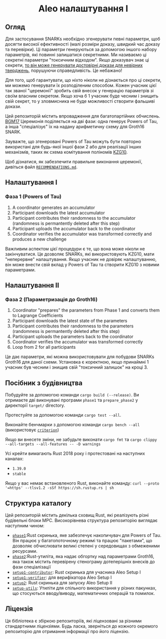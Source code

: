 <h1 align="center">Aleo налаштування І</h1>

## Огляд

Для застосування SNARKs необхідно згенерувати певні параметри, щоб досягти високої ефективності (малі розміри доказу, швидкий час доказу та перевірки). Ці параметри генеруються за допомогою іншого набору параметрів, які повинні залишатися секретними. Ми називаємо ці секретні параметри "токсичним відходом".  Якщо доказувач знає ці секрети, [то він може генерувати достовірні докази для невірних тверджень](https://medium.com/qed-it/how-toxic-is-the-waste-in-a-zksnark-trusted-setup-9b250d59bdb4), порушуючи справедливість. Це небажано!

Для того, щоб гарантувати, що ніхто ніколи не дізнається про ці секрети, ми можемо генерувати їх розподіленим способом. Кожен учасник цієї так званої "церемонії" зробить свій внесок у генерацію параметрів зі своїм власним секретом. Якщо хоча б 1 учасник буде чесним і знищить свій секрет, то у зловмисника не буде можливості створити фальшиві докази.

Цей репозиторій містить впровадження для багатопартійних обчислень. [BGM17](https://eprint.iacr.org/2017/1050)
Церемонія поділяється на дві фази: одна генерує Powers of Tau, а інша "спеціалізує" їх на надану арифметичну схему для Groth16 SNARK.

Зауважте, що згенеровані Powers of Tau можуть бути повторно використані для будь-якої іншої фази 2 або для реалізації інших механізмів, таких як схема комітування поліномів [KZG10](https://www.iacr.org/archive/asiacrypt2010/6477178/6477178.pdf).

Щоб дізнатися, як забезпечити правильне виконання церемонії, дивіться файл [`RECOMMENDATIONS.md`](RECOMMENDATIONS.md).

## Налаштування I

### Фаза 1 (Powers of Tau)

1. A coordinator generates an accumulator
1. Participant downloads the latest accumulator
1. Participant contributes their randomness to the accumulator (randomness is permantently deleted after this step)
1. Participant uploads the accumulator back to the coordinator
1. Coordinator verifies the accumulator was transformed correctly and produces a new challenge

Важливим аспектом цієї процедури є те, що вона може ніколи не закінчуватися.
Це дозволяє SNARKs, які використовують KZG10, мати "неперервне" налаштування. 
Якщо учасник не довіряє налаштуванню, він може внести свій вклад у Powers of Tau та створити KZG10 з новими параметрами.

## Налаштування II

### Фаза 2 (Параметризація до Groth16)

1. Coordinator "prepares" the parameters from Phase 1 and converts them to Lagrange Coefficients
1. Participant downloads the latest state of the parameters
1. Participant contributes their randomness to the parameters (randomness is permantently deleted after this step)
1. Participant uploads the parameters back to the coordinator
1. Coordinator verifies the accumulator was transformed correctly
1. Loop from 2 for all participants

Це дає параметри, які можна використовувати для побудови SNARKs Groth16 для даної схеми.
Установка є коректною, якщо принаймні 1 учасник був чесним і знищив свій "токсичний залишок" на кроці 3.

## Посібник з будівництва

Побудуйте за допомогою команди `cargo build (--release)`. Ви отримаєте дві виконувані програми `phase1` та `prepare_phase2` у директорії  `target/` directory.

Протестуйте за допомогою команди `cargo test --all`.

Виконайте бенчмарки з допомогою команди `cargo bench --all` (використовує [`criterion`](https://github.com/bheisler/criterion.rs))

Якщо ви внесете зміни, не забудьте виконати `cargo fmt` та `cargo clippy --all-targets --all-features -- -D warnings`

Усі крейти вимагають Rust 2018 року і протестовані на наступних каналах:
- `1.39.0`
- `stable`

Якщо у вас немає встановленого Rust, виконайте команду: `curl --proto '=https' --tlsv1.2 -sSf https://sh.rustup.rs | sh`

## Структура каталогу

Цей репозиторій містить декілька сховищ Rust, які реалізують різні будівельні блоки MPC. Високорівнева структура репозиторію виглядає наступним чином:
- [`phase1`](phase1):Rust скринька, яке забезпечує накопичувач для Powers of Tau. Він працює у багатопоточному режимі та працює "пакетами", що дозволяє обчислювати великі степені у середовищах з обмеженими ресурсами.
- [`phase2`](phase2):Rust-утиліта, яка надає обгортку над параметрами Groth16, яка також містить перевірену стенограму дотеперішніх внесків до фази спеціалізації
- [`setup1-contributor`](setup1-contributor): Rust скринька для учасника Aleo Setup I
- [`setup1-verifier`](setup1-verifier): для верифікатора Aleo Setup I
- [`setup2`](setup2): Rust скринька для запуску Aleo Setup II
- [`setup-utils`](setup-utils): Утиліти для спільного використання у різних пакунках, що стосуються вводу/виводу, математичних операцій та помилок.

## Ліцензія

Ця бібліотека є збіркою репозиторіїв, які ліцензовані за різними стандартними ліцензіями. Будь ласка, зверніться до кожного окремого репозиторію для отримання інформації про його ліцензію.
